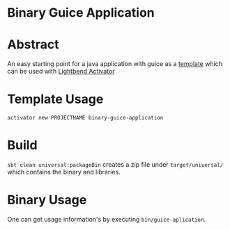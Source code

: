 Binary Guice Application
==========

# Abstract

An easy starting point for a java application with guice as a [template](https://www.lightbend.com/activator/template/binary-guice-application) which can be used with [Lightbend Activator](https://www.lightbend.com/activator/templates)

# Template Usage
`activator new PROJECTNAME binary-guice-application`

# Build

`sbt clean universal:packageBin` creates a zip file under `target/universal/` which contains the binary and libraries.

# Binary Usage

One can get usage information's by executing `bin/guice-aplication`.
